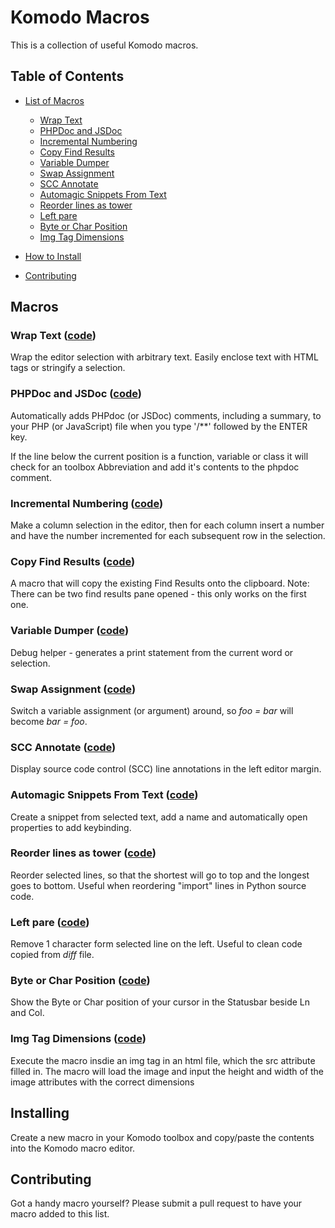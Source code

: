 # Komodo Macros

This is a collection of useful Komodo macros.

## Table of Contents

- [List of Macros](#macros)
    - [Wrap Text](#wrap-text-code)
    - [PHPDoc and JSDoc](#phpdoc-and-jsdoc-code)
    - [Incremental Numbering](#incremental-numbering-code)
    - [Copy Find Results](#copy-find-results-code)
    - [Variable Dumper](#variable-dumper-code)
    - [Swap Assignment](#swap-assignment-code)
    - [SCC Annotate](#scc-annotate-code)
    - [Automagic Snippets From Text](#automagic-snippets-from-text-code)
    - [Reorder lines as tower](#reorder-lines-as-tower-code)
    - [Left pare](#left-pare-code)
    - [Byte or Char Position](#byte-or-char-position-code)
    - [Img Tag Dimensions](#img-tag-dimensions-code)

- [How to Install](#installing)
- [Contributing](#contributing)


## Macros

### Wrap Text ([code](text_wrapper.js))

Wrap the editor selection with arbitrary text. Easily enclose text with HTML
tags or stringify a selection.

### PHPDoc and JSDoc ([code](phpdoc_jsdoc_autocompletion.js))

Automatically adds PHPdoc (or JSDoc) comments, including a summary, to your PHP
(or JavaScript) file when you type '/**' followed by the ENTER key.

If the line below the current position is a function, variable or class it will
check for an toolbox Abbreviation and add it's contents to the phpdoc comment.

### Incremental Numbering ([code](column_incremental_numbering.js))

Make a column selection in the editor, then for each column insert a number and
have the number incremented for each subsequent row in the selection.

### Copy Find Results ([code](find_results_copy.js))

A macro that will copy the existing Find Results onto the clipboard. Note: There
can be two find results pane opened - this only works on the first one.

### Variable Dumper ([code](variable_dumper.js))

Debug helper - generates a print statement from the current word or selection.

### Swap Assignment ([code](swap_assignment.py))

Switch a variable assignment (or argument) around, so *foo = bar* will become
*bar = foo*.

### SCC Annotate ([code](scc_annotate.js))

Display source code control (SCC) line annotations in the left editor margin.

### Automagic Snippets From Text ([code](automagic_snippets_from_text.js))

Create a snippet from selected text, add a name and automatically open
properties to add keybinding.

### Reorder lines as tower ([code](Reflow_tower.py))

Reorder selected lines, so that the shortest will go to top and the longest goes
to bottom. Useful when reordering "import" lines in Python source code.

### Left pare ([code](Left_pare.py))

Remove 1 character form selected line on the left. Useful to clean code copied
from _diff_ file.

### Byte or Char Position ([code](add_byte_char_pos_statusbar.js))

Show the Byte or Char position of your cursor in the Statusbar beside Ln and
Col.

### Img Tag Dimensions ([code](img_dimensions.js))
Execute the macro insdie an img tag in an html file, which the src attribute
filled in.  The macro will load the image and input the height and width of
the image attributes with the correct dimensions

## Installing

Create a new macro in your Komodo toolbox and copy/paste the contents into the
Komodo macro editor.

## Contributing

Got a handy macro yourself? Please submit a pull request to have your macro
added to this list.
